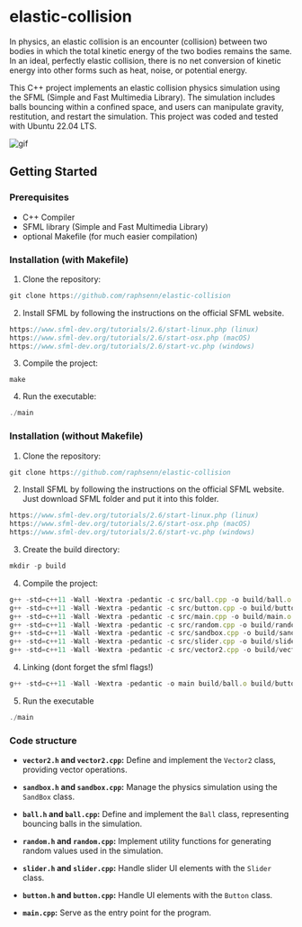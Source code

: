 # elastic-collision

In physics, an elastic collision is an encounter (collision) between two bodies in which the total kinetic energy of the two bodies remains the same. In an ideal, perfectly elastic collision, there is no net conversion of kinetic energy into other forms such as heat, noise, or potential energy.

This C++ project implements an elastic collision physics simulation using the SFML (Simple and Fast Multimedia Library). The simulation includes balls bouncing within a confined space, and users can manipulate gravity, restitution, and restart the simulation. This project was coded and tested with Ubuntu 22.04 LTS. 

<div align="left">
  <img src="./res/example.gif" alt="gif">
</div>

## Getting Started

### Prerequisites
- C++ Compiler
- SFML library (Simple and Fast Multimedia Library)
- optional Makefile (for much easier compilation)

### Installation (with Makefile)

1. Clone the repository:
```js
git clone https://github.com/raphsenn/elastic-collision
```

2. Install SFML by following the instructions on the official SFML website.

```js
https://www.sfml-dev.org/tutorials/2.6/start-linux.php (linux)
https://www.sfml-dev.org/tutorials/2.6/start-osx.php (macOS)
https://www.sfml-dev.org/tutorials/2.6/start-vc.php (windows)
```

3. Compile the project:
```
make
```

4. Run the executable:
```js
./main
```
### Installation (without Makefile)
1. Clone the repository:
```js
git clone https://github.com/raphsenn/elastic-collision
```

2. Install SFML by following the instructions on the official SFML website. Just download SFML folder and put it into this folder.
```js
https://www.sfml-dev.org/tutorials/2.6/start-linux.php (linux)
https://www.sfml-dev.org/tutorials/2.6/start-osx.php (macOS)
https://www.sfml-dev.org/tutorials/2.6/start-vc.php (windows)
```

3. Create the build directory:
```js
mkdir -p build
```

4. Compile the project:
```js
g++ -std=c++11 -Wall -Wextra -pedantic -c src/ball.cpp -o build/ball.o -Iinclude
g++ -std=c++11 -Wall -Wextra -pedantic -c src/button.cpp -o build/button.o -Iinclude
g++ -std=c++11 -Wall -Wextra -pedantic -c src/main.cpp -o build/main.o -Iinclude
g++ -std=c++11 -Wall -Wextra -pedantic -c src/random.cpp -o build/random.o -Iinclude
g++ -std=c++11 -Wall -Wextra -pedantic -c src/sandbox.cpp -o build/sandbox.o -Iinclude
g++ -std=c++11 -Wall -Wextra -pedantic -c src/slider.cpp -o build/slider.o -Iinclude
g++ -std=c++11 -Wall -Wextra -pedantic -c src/vector2.cpp -o build/vector2.o -Iinclude
```

4. Linking (dont forget the sfml flags!)
 ```js
g++ -std=c++11 -Wall -Wextra -pedantic -o main build/ball.o build/button.o build/main.o build/random.o build/sandbox.o build/slider.o build/vector2.o -lsfml-graphics -lsfml-window -lsfml-system
```

5. Run the executable
```js
./main 
```

### Code structure
- **`vector2.h` and `vector2.cpp`:** Define and implement the `Vector2` class, providing vector operations.

- **`sandbox.h` and `sandbox.cpp`:** Manage the physics simulation using the `SandBox` class.

- **`ball.h` and `ball.cpp`:** Define and implement the `Ball` class, representing bouncing balls in the simulation.

- **`random.h` and `random.cpp`:** Implement utility functions for generating random values used in the simulation.
- **`slider.h` and `slider.cpp`:** Handle slider UI elements with the `Slider` class.

- **`button.h` and `button.cpp`:** Handle UI elements with the `Button` class.

- **`main.cpp`:** Serve as the entry point for the program.
